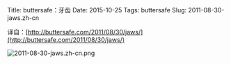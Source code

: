 Title: buttersafe：牙齿
Date: 2015-10-25
Tags: buttersafe
Slug: 2011-08-30-jaws.zh-cn

译自：[http://buttersafe.com/2011/08/30/jaws/](http://buttersafe.com/2011/08/30/jaws/)


![2011-08-30-jaws.zh-cn.png](/static/images/comics/2011-08-30-jaws.zh-cn.png)
